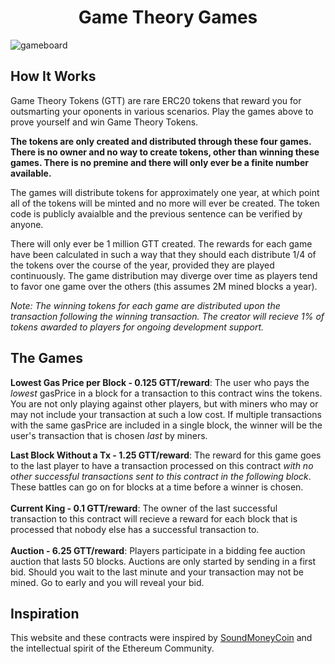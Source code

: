 <h1 align="center">
  Game Theory Games
</h1>

![gameboard](https://github.com/gametheorycoin/gametheorygames/blob/master/client/static/gameboard.png)

## How It Works
Game Theory Tokens (GTT) are rare ERC20 tokens that reward you for outsmarting your oponents in various scenarios. Play the games above to prove yourself and win Game Theory Tokens.

**The tokens are only created and distributed through these four games. There is no owner and no way to create tokens, other than winning these games. There is no premine and there will only ever be a finite number available.**

The games will distribute tokens for approximately one year, at which point all of the tokens will be minted and no more will ever be created. The token code is publicly avaialble and the previous sentence can be verified by anyone.


There will only ever be 1 million GTT created. The rewards for each game have been calculated in such a way that they should each distribute 1/4 of the tokens over the course of the year, provided they are played continuously. The game distribution may diverge over time as players tend to favor one game over the others (this assumes 2M mined blocks a year).


_Note: The winning tokens for each game are distributed upon the transaction following the winning transaction. The creator will recieve 1% of tokens awarded to players for ongoing development support._

## The Games
**Lowest Gas Price per Block - 0.125 GTT/reward**: The user who pays the _lowest_ gasPrice in a block for a transaction to this contract wins the tokens. You are not only playing against other players, but with miners who may or may not include your transaction at such a low cost. If multiple transactions with the same gasPrice are included in a single block, the winner will be the user's transaction that is chosen _last_ by miners.


**Last Block Without a Tx - 1.25 GTT/reward**:  The reward for this game goes to the last player to have a transaction processed on this contract _with no other successful transactions sent to this contract in the following block_. These battles can go on for blocks at a time before a winner is chosen.
<br /><br />
**Current King - 0.1 GTT/reward**: The owner of the last successful transaction to this contract will recieve a reward for each block that is processed that nobody else has a successful transaction to.
<br /><br />
**Auction - 6.25 GTT/reward**: Players participate in a bidding fee auction auction that lasts 50 blocks. Auctions are only started by sending in a first bid. Should you wait to the last minute and your transaction may not be mined. Go to early and you will reveal your bid.

## Inspiration

This website and these contracts were inspired by <a href="https://twitter.com/soundmoneycoin/">SoundMoneyCoin</a> and the intellectual spirit of the Ethereum Community.
